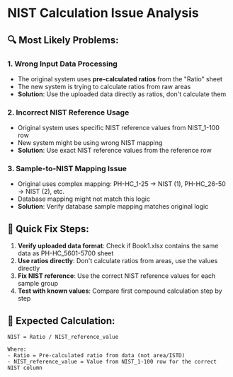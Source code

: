 # NIST Calculation Issue Analysis

## 🔍 Most Likely Problems:

### 1. **Wrong Input Data Processing**
- The original system uses **pre-calculated ratios** from the "Ratio" sheet
- The new system is trying to calculate ratios from raw areas
- **Solution**: Use the uploaded data directly as ratios, don't calculate them

### 2. **Incorrect NIST Reference Usage**
- Original system uses specific NIST reference values from NIST_1-100 row
- New system might be using wrong NIST mapping
- **Solution**: Use exact NIST reference values from the reference row

### 3. **Sample-to-NIST Mapping Issue**
- Original uses complex mapping: PH-HC_1-25 → NIST (1), PH-HC_26-50 → NIST (2), etc.
- Database mapping might not match this logic
- **Solution**: Verify database sample mapping matches original logic

## 🔧 Quick Fix Steps:

1. **Verify uploaded data format**: Check if Book1.xlsx contains the same data as PH-HC_5601-5700 sheet
2. **Use ratios directly**: Don't calculate ratios from areas, use the values directly
3. **Fix NIST reference**: Use the correct NIST reference values for each sample group
4. **Test with known values**: Compare first compound calculation step by step

## 🎯 Expected Calculation:
```
NIST = Ratio / NIST_reference_value

Where:
- Ratio = Pre-calculated ratio from data (not area/ISTD)
- NIST_reference_value = Value from NIST_1-100 row for the correct NIST column
```